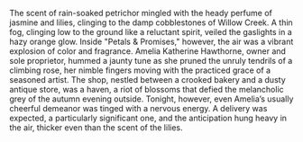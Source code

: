 The scent of rain-soaked petrichor mingled with the heady perfume of jasmine and lilies, clinging to the damp cobblestones of Willow Creek.  A thin fog, clinging low to the ground like a reluctant spirit, veiled the gaslights in a hazy orange glow.  Inside "Petals & Promises," however, the air was a vibrant explosion of color and fragrance.  Amelia Katherine Hawthorne, owner and sole proprietor, hummed a jaunty tune as she pruned the unruly tendrils of a climbing rose, her nimble fingers moving with the practiced grace of a seasoned artist.  The shop, nestled between a crooked bakery and a dusty antique store, was a haven, a riot of blossoms that defied the melancholic grey of the autumn evening outside.  Tonight, however, even Amelia’s usually cheerful demeanor was tinged with a nervous energy.  A delivery was expected, a particularly significant one, and the anticipation hung heavy in the air, thicker even than the scent of the lilies.
